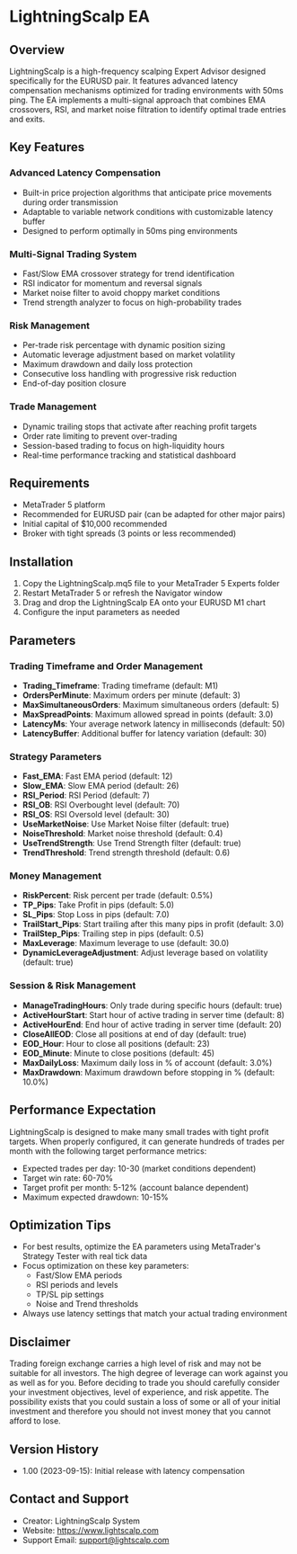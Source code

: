 # LightningScalp EA

## Overview
LightningScalp is a high-frequency scalping Expert Advisor designed specifically for the EURUSD pair. It features advanced latency compensation mechanisms optimized for trading environments with 50ms ping. The EA implements a multi-signal approach that combines EMA crossovers, RSI, and market noise filtration to identify optimal trade entries and exits.

## Key Features

### Advanced Latency Compensation
- Built-in price projection algorithms that anticipate price movements during order transmission
- Adaptable to variable network conditions with customizable latency buffer
- Designed to perform optimally in 50ms ping environments

### Multi-Signal Trading System
- Fast/Slow EMA crossover strategy for trend identification
- RSI indicator for momentum and reversal signals
- Market noise filter to avoid choppy market conditions
- Trend strength analyzer to focus on high-probability trades

### Risk Management
- Per-trade risk percentage with dynamic position sizing
- Automatic leverage adjustment based on market volatility
- Maximum drawdown and daily loss protection
- Consecutive loss handling with progressive risk reduction
- End-of-day position closure

### Trade Management
- Dynamic trailing stops that activate after reaching profit targets
- Order rate limiting to prevent over-trading
- Session-based trading to focus on high-liquidity hours
- Real-time performance tracking and statistical dashboard

## Requirements
- MetaTrader 5 platform
- Recommended for EURUSD pair (can be adapted for other major pairs)
- Initial capital of $10,000 recommended
- Broker with tight spreads (3 points or less recommended)

## Installation
1. Copy the LightningScalp.mq5 file to your MetaTrader 5 Experts folder
2. Restart MetaTrader 5 or refresh the Navigator window
3. Drag and drop the LightningScalp EA onto your EURUSD M1 chart
4. Configure the input parameters as needed

## Parameters

### Trading Timeframe and Order Management
- **Trading_Timeframe**: Trading timeframe (default: M1)
- **OrdersPerMinute**: Maximum orders per minute (default: 3)
- **MaxSimultaneousOrders**: Maximum simultaneous orders (default: 5)
- **MaxSpreadPoints**: Maximum allowed spread in points (default: 3.0)
- **LatencyMs**: Your average network latency in milliseconds (default: 50)
- **LatencyBuffer**: Additional buffer for latency variation (default: 30)

### Strategy Parameters
- **Fast_EMA**: Fast EMA period (default: 12)
- **Slow_EMA**: Slow EMA period (default: 26)
- **RSI_Period**: RSI Period (default: 7)
- **RSI_OB**: RSI Overbought level (default: 70)
- **RSI_OS**: RSI Oversold level (default: 30)
- **UseMarketNoise**: Use Market Noise filter (default: true)
- **NoiseThreshold**: Market noise threshold (default: 0.4)
- **UseTrendStrength**: Use Trend Strength filter (default: true)
- **TrendThreshold**: Trend strength threshold (default: 0.6)

### Money Management
- **RiskPercent**: Risk percent per trade (default: 0.5%)
- **TP_Pips**: Take Profit in pips (default: 5.0)
- **SL_Pips**: Stop Loss in pips (default: 7.0)
- **TrailStart_Pips**: Start trailing after this many pips in profit (default: 3.0)
- **TrailStep_Pips**: Trailing step in pips (default: 0.5)
- **MaxLeverage**: Maximum leverage to use (default: 30.0)
- **DynamicLeverageAdjustment**: Adjust leverage based on volatility (default: true)

### Session & Risk Management
- **ManageTradingHours**: Only trade during specific hours (default: true)
- **ActiveHourStart**: Start hour of active trading in server time (default: 8)
- **ActiveHourEnd**: End hour of active trading in server time (default: 20)
- **CloseAllEOD**: Close all positions at end of day (default: true)
- **EOD_Hour**: Hour to close all positions (default: 23)
- **EOD_Minute**: Minute to close positions (default: 45)
- **MaxDailyLoss**: Maximum daily loss in % of account (default: 3.0%)
- **MaxDrawdown**: Maximum drawdown before stopping in % (default: 10.0%)

## Performance Expectation
LightningScalp is designed to make many small trades with tight profit targets. When properly configured, it can generate hundreds of trades per month with the following target performance metrics:

- Expected trades per day: 10-30 (market conditions dependent)
- Target win rate: 60-70%
- Target profit per month: 5-12% (account balance dependent)
- Maximum expected drawdown: 10-15%

## Optimization Tips
- For best results, optimize the EA parameters using MetaTrader's Strategy Tester with real tick data
- Focus optimization on these key parameters:
  - Fast/Slow EMA periods
  - RSI periods and levels
  - TP/SL pip settings
  - Noise and Trend thresholds
- Always use latency settings that match your actual trading environment

## Disclaimer
Trading foreign exchange carries a high level of risk and may not be suitable for all investors. The high degree of leverage can work against you as well as for you. Before deciding to trade you should carefully consider your investment objectives, level of experience, and risk appetite. The possibility exists that you could sustain a loss of some or all of your initial investment and therefore you should not invest money that you cannot afford to lose.

## Version History
- 1.00 (2023-09-15): Initial release with latency compensation

## Contact and Support
- Creator: LightningScalp System
- Website: https://www.lightscalp.com
- Support Email: support@lightscalp.com 